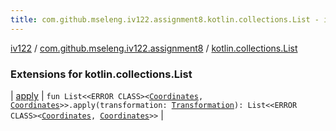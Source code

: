 ```yaml
---
title: com.github.mseleng.iv122.assignment8.kotlin.collections.List - iv122
---
```


[iv122](../../index.md) / [com.github.mseleng.iv122.assignment8](../index.md) / [kotlin.collections.List](.)

### Extensions for kotlin.collections.List

| [apply](apply.md) | `fun List<<ERROR CLASS><`[`Coordinates`](../../com.github.mseleng.iv122.util/-coordinates/index.md)`, `[`Coordinates`](../../com.github.mseleng.iv122.util/-coordinates/index.md)`>>.apply(transformation: `[`Transformation`](../-transformation.md)`): List<<ERROR CLASS><`[`Coordinates`](../../com.github.mseleng.iv122.util/-coordinates/index.md)`, `[`Coordinates`](../../com.github.mseleng.iv122.util/-coordinates/index.md)`>>` |

